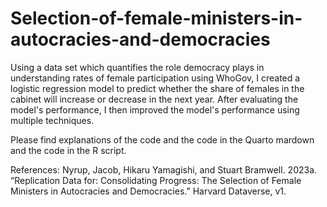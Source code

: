 # Selection-of-female-ministers-in-autocracies-and-democracies

Using a data set which quantifies the role democracy plays in understanding rates of female participation using WhoGov, I created a logistic regression model to predict whether the share of females in the cabinet will increase or decrease in the next year. After evaluating the model's performance, I then improved the model's performance using multiple techniques. 

Please find explanations of the code and the code in the Quarto mardown and the code in the R script. 

References: 
Nyrup, Jacob, Hikaru Yamagishi, and Stuart Bramwell. 2023a. “Replication Data for: Consolidating Progress: The Selection of Female Ministers in Autocracies and Democracies.” Harvard Dataverse, v1.
